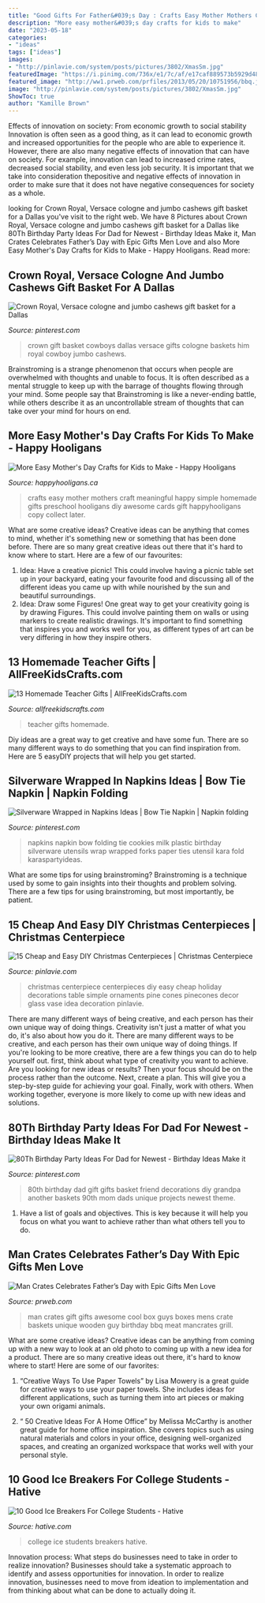 ```yaml
---
title: "Good Gifts For Father&#039;s Day : Crafts Easy Mother Mothers Craft Meaningful Happy Simple Homemade Gifts Preschool Hooligans Diy Awesome Cards Gift Happyhooligans Copy Collect Later"
description: "More easy mother&#039;s day crafts for kids to make"
date: "2023-05-18"
categories:
- "ideas"
tags: ["ideas"]
images:
- "http://pinlavie.com/system/posts/pictures/3802/XmasSm.jpg"
featuredImage: "https://i.pinimg.com/736x/e1/7c/af/e17caf889573b5929d48e6e4ec4d7d7d.jpg"
featured_image: "http://ww1.prweb.com/prfiles/2013/05/20/10751956/bbq.jpg"
image: "http://pinlavie.com/system/posts/pictures/3802/XmasSm.jpg"
ShowToc: true
author: "Kamille Brown"
---
```



Effects of innovation on society: From economic growth to social stability
Innovation is often seen as a good thing, as it can lead to economic growth and increased opportunities for the people who are able to experience it. However, there are also many negative effects of innovation that can have on society. For example, innovation can lead to increased crime rates, decreased social stability, and even less job security. It is important that we take into consideration thepositive and negative effects of innovation in order to make sure that it does not have negative consequences for society as a whole.

	

		
looking for Crown Royal, Versace cologne and jumbo cashews gift basket for a Dallas you've visit to the right web. We have 8 Pictures about Crown Royal, Versace cologne and jumbo cashews gift basket for a Dallas like 80Th Birthday Party Ideas For Dad for Newest - Birthday Ideas Make it, Man Crates Celebrates Father’s Day with Epic Gifts Men Love and also More Easy Mother&#039;s Day Crafts for Kids to Make - Happy Hooligans. Read more:
		
    
## Crown Royal, Versace Cologne And Jumbo Cashews Gift Basket For A Dallas

<img loading=lazy src="https://i.pinimg.com/736x/3e/75/2f/3e752fc5c475b58f4ba3f01ae824880e.jpg" onerror="this.onerror=null;this.src='https://tse2.mm.bing.net/th?id=OIP.sl07QSZsJxP9rF1N934hJgHaJ3&amp;pid=15.1';" alt="Crown Royal, Versace cologne and jumbo cashews gift basket for a Dallas">

_Source: pinterest.com_

>crown gift basket cowboys dallas versace gifts cologne baskets him royal cowboy jumbo cashews. 

	

Brainstroming is a strange phenomenon that occurs when people are overwhelmed with thoughts and unable to focus. It is often described as a mental struggle to keep up with the barrage of thoughts flowing through your mind. Some people say that Brainstroming is like a never-ending battle, while others describe it as an uncontrollable stream of thoughts that can take over your mind for hours on end.

    
## More Easy Mother&#039;s Day Crafts For Kids To Make - Happy Hooligans

<img loading=lazy src="https://happyhooligans.ca/wp-content/uploads/2016/04/Easy-awesome-Mothers-Day-crafts-for-kids-to-make-Happy-Hooligans-copy.jpg" onerror="this.onerror=null;this.src='https://tse3.mm.bing.net/th?id=OIP.cifP2ZhoLGaCX_NEiZv_NQHaLH&amp;pid=15.1';" alt="More Easy Mother&#039;s Day Crafts for Kids to Make - Happy Hooligans">

_Source: happyhooligans.ca_

>crafts easy mother mothers craft meaningful happy simple homemade gifts preschool hooligans diy awesome cards gift happyhooligans copy collect later. 

	

What are some creative ideas?
Creative ideas can be anything that comes to mind, whether it's something new or something that has been done before. There are so many great creative ideas out there that it's hard to know where to start. Here are a few of our favourites: 
1. Idea: Have a creative picnic! This could involve having a picnic table set up in your backyard, eating your favourite food and discussing all of the different ideas you came up with while nourished by the sun and beautiful surroundings. 
2. Idea: Draw some Figures! One great way to get your creativity going is by drawing Figures. This could involve painting them on walls or using markers to create realistic drawings. It's important to find something that inspires you and works well for you, as different types of art can be very differing in how they inspire others. 

    
## 13 Homemade Teacher Gifts | AllFreeKidsCrafts.com

<img loading=lazy src="https://irepo.primecp.com/2016/07/290479/Homemade-Teacher-Gifts-Collage_ExtraLarge800_ID-1766726.jpg?v=1766726" onerror="this.onerror=null;this.src='https://tse2.mm.bing.net/th?id=OIP.3aPh_5KzmQLqKewQ4adyNwHaLG&amp;pid=15.1';" alt="13 Homemade Teacher Gifts | AllFreeKidsCrafts.com">

_Source: allfreekidscrafts.com_

>teacher gifts homemade. 

	

Diy ideas are a great way to get creative and have some fun. There are so many different ways to do something that you can find inspiration from. Here are 5 easyDIY projects that will help you get started.

    
## Silverware Wrapped In Napkins Ideas | Bow Tie Napkin | Napkin Folding

<img loading=lazy src="https://i.pinimg.com/736x/36/72/bd/3672bd73cf394faa07197cf60d8d5b12--bow-tie-napkins-napkin-ideas.jpg" onerror="this.onerror=null;this.src='https://tse3.mm.bing.net/th?id=OIP.-neKatXTZs_vOji8xRLwQQHaLH&amp;pid=15.1';" alt="Silverware Wrapped in Napkins Ideas | Bow Tie Napkin | Napkin folding">

_Source: pinterest.com_

>napkins napkin bow folding tie cookies milk plastic birthday silverware utensils wrap wrapped forks paper ties utensil kara fold karaspartyideas. 

	

What are some tips for using brainstroming?
Brainstroming is a technique used by some to gain insights into their thoughts and problem solving. There are a few tips for using brainstroming, but most importantly, be patient.

    
## 15 Cheap And Easy DIY Christmas Centerpieces | Christmas Centerpiece

<img loading=lazy src="http://pinlavie.com/system/posts/pictures/3802/XmasSm.jpg" onerror="this.onerror=null;this.src='https://tse2.mm.bing.net/th?id=OIP.Wu3BKhqy1jo6ihWzW2lohgHaNo&amp;pid=15.1';" alt="15 Cheap and Easy DIY Christmas Centerpieces | Christmas Centerpiece">

_Source: pinlavie.com_

>christmas centerpiece centerpieces diy easy cheap holiday decorations table simple ornaments pine cones pinecones decor glass vase idea decoration pinlavie. 

	

There are many different ways of being creative, and each person has their own unique way of doing things.
Creativity isn't just a matter of what you do, it's also about how you do it. There are many different ways to be creative, and each person has their own unique way of doing things. If you're looking to be more creative, there are a few things you can do to help yourself out. first, think about what type of creativity you want to achieve. Are you looking for new ideas or results? Then your focus should be on the process rather than the outcome. Next, create a plan. This will give you a step-by-step guide for achieving your goal. Finally, work with others. When working together, everyone is more likely to come up with new ideas and solutions.

    
## 80Th Birthday Party Ideas For Dad For Newest - Birthday Ideas Make It

<img loading=lazy src="https://i.pinimg.com/736x/e1/7c/af/e17caf889573b5929d48e6e4ec4d7d7d.jpg" onerror="this.onerror=null;this.src='https://tse4.mm.bing.net/th?id=OIP.Ob_pmDcQrwWBc4gZsZ6qMgHaNI&amp;pid=15.1';" alt="80Th Birthday Party Ideas For Dad for Newest - Birthday Ideas Make it">

_Source: pinterest.com_

>80th birthday dad gift gifts basket friend decorations diy grandpa another baskets 90th mom dads unique projects newest theme. 

	

1. Have a list of goals and objectives. This is key because it will help you focus on what you want to achieve rather than what others tell you to do.

    
## Man Crates Celebrates Father’s Day With Epic Gifts Men Love

<img loading=lazy src="http://ww1.prweb.com/prfiles/2013/05/20/10751956/bbq.jpg" onerror="this.onerror=null;this.src='https://tse1.mm.bing.net/th?id=OIP._PR0q7AkAFmZPzI6H7GIBAHaHa&amp;pid=15.1';" alt="Man Crates Celebrates Father’s Day with Epic Gifts Men Love">

_Source: prweb.com_

>man crates gift gifts awesome cool box guys boxes mens crate baskets unique wooden guy birthday bbq meat mancrates grill. 

	

What are some creative ideas?
Creative ideas can be anything from coming up with a new way to look at an old photo to coming up with a new idea for a product. There are so many creative ideas out there, it's hard to know where to start! Here are some of our favorites: 
1. “Creative Ways To Use Paper Towels” by Lisa Mowery is a great guide for creative ways to use your paper towels. She includes ideas for different applications, such as turning them into art pieces or making your own origami animals.

2. “ 50 Creative Ideas For A Home Office” by Melissa McCarthy is another great guide for home office inspiration. She covers topics such as using natural materials and colors in your office, designing well-organized spaces, and creating an organized workspace that works well with your personal style.


    
## 10 Good Ice Breakers For College Students - Hative

<img loading=lazy src="https://hative.com/wp-content/uploads/2016/01/3-ice-breakers-for-college-students.jpg" onerror="this.onerror=null;this.src='https://tse3.mm.bing.net/th?id=OIP.gziven21LKVI0wSH9J22SQHaJ0&amp;pid=15.1';" alt="10 Good Ice Breakers For College Students - Hative">

_Source: hative.com_

>college ice students breakers hative. 

	

Innovation process: What steps do businesses need to take in order to realize innovation?
Businesses should take a systematic approach to identify and assess opportunities for innovation. In order to realize innovation, businesses need to move from ideation to implementation and from thinking about what can be done to actually doing it.

